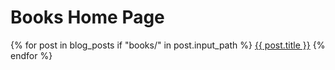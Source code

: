 # Books Home Page

{% for post in blog_posts if "books/" in post.input_path %}
<a href="{{ post.url }}">{{ post.title }}</a>
{% endfor %}